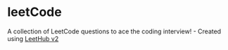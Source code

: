 # leetCode
A collection of LeetCode questions to ace the coding interview! - Created using [LeetHub v2](https://github.com/arunbhardwaj/LeetHub-2.0)
